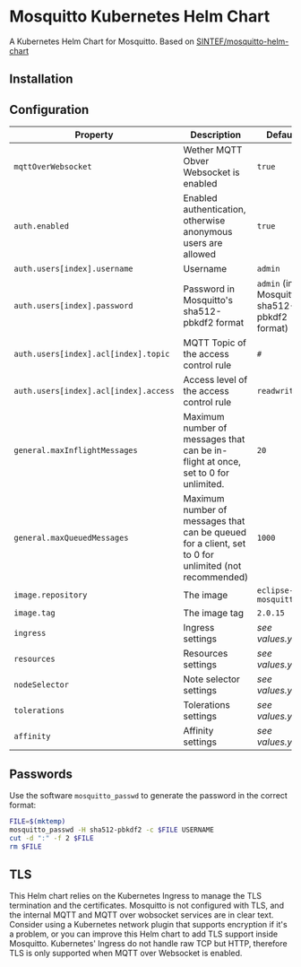 # Mosquitto Kubernetes Helm Chart

A Kubernetes Helm Chart for Mosquitto.
Based on [SINTEF/mosquitto-helm-chart](https://github.com/SINTEF/mosquitto-helm-chart)

## Installation


## Configuration

| Property | Description | Default |
| -------- | ----------- | ------- |
| `mqttOverWebsocket` | Wether MQTT Obver Websocket is enabled | `true` |
| `auth.enabled` | Enabled authentication, otherwise anonymous users are allowed | `true` |
| `auth.users[index].username` | Username | `admin`|
| `auth.users[index].password` | Password in Mosquitto's sha512-pbkdf2 format | `admin` (in Mosquitto's sha512-pbkdf2 format) |
| `auth.users[index].acl[index].topic` | MQTT Topic of the access control rule | `#` |
| `auth.users[index].acl[index].access` | Access level of the access control rule | `readwrite` |
| `general.maxInflightMessages` | Maximum number of messages that can be in-flight at once, set to 0 for unlimited. | `20` |
| `general.maxQueuedMessages` | Maximum number of messages that can be queued for a client, set to 0 for unlimited (not recommended) | `1000` |
| `image.repository` | The image | `eclipse-mosquitto` |
| `image.tag` | The image tag | `2.0.15` |
| `ingress` | Ingress settings | *see values.yaml* |
| `resources` | Resources settings | *see values.yaml* |
| `nodeSelector` | Note selector settings | *see values.yaml* |
| `tolerations` | Tolerations settings | *see values.yaml* |
| `affinity` | Affinity settings | *see values.yaml* |

## Passwords

Use the software `mosquitto_passwd` to generate the password in the correct format:

```bash
FILE=$(mktemp)
mosquitto_passwd -H sha512-pbkdf2 -c $FILE USERNAME
cut -d ":" -f 2 $FILE
rm $FILE
```

## TLS

This Helm chart relies on the Kubernetes Ingress to manage the TLS termination and the certificates. Mosquitto is not configured with TLS, and the internal MQTT and MQTT over wobsocket services are in clear text. Consider using a Kubernetes network plugin that supports encryption if it's a problem, or you can improve this Helm chart to add TLS support inside Mosquitto.
Kubernetes' Ingress do not handle raw TCP but HTTP, therefore TLS is only supported when MQTT over Websocket is enabled.
